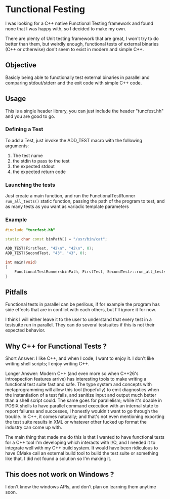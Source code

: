 Tunctional Festing
==================

I was looking for a C++ native Functional Testing framework and found
none that I was happy with, so I decided to make my own.

There are plenty of Unit testing framework that are great, I won't
try to do better than them, but weirdly enough, functional tests
of external binaries (C++ or otherwise) don't seem to exist in modern
and simple C++.

Objective
---------

Basicly being able to functionally test external binaries in parallel and
comparing stdout/stderr and the exit code with simple C++ code.

Usage
-----

This is a single header library, you can just include the header "tuncfest.hh"
and you are good to go.

### Defining a Test

To add a Test, just invoke the ADD_TEST macro with the following arguments:
1. The test name
2. the stdin to pass to the test
3. the expected stdout
4. the expected return code

### Launching the tests

Just create a main function, and run the FunctionalTestRunner `run_all_tests()`
static function, passing the path of the program to test, and as many tests as
you want as variadic template parameters

### Example

```cpp
#include "tuncfest.hh"

static char const binPath[] = "/usr/bin/cat";

ADD_TEST(FirstTest, "42\n", "42\n", 0);
ADD_TEST(SecondTest, "43", "43", 0);

int main(void)
{
    FunctionalTestRunner<binPath, FirstTest, SecondTest>::run_all_tests();
}
```

Pitfalls
--------

Functional tests in parallel can be perilous, if for example the program
has side effects that are in conflict with each others, but I'll ignore
it for now.

I think I will either leave it to the user to understand that every test
in a testsuite run in parallel. They can do several testsuites if this
is not their expected behavior.

Why C++ for Functional Tests ?
------------------------------

Short Answer: I like C++, and when I code, I want to enjoy it. I don't like
writing shell scripts; I enjoy writing C++.

Longer Answer: Modern C++ (and even more so when C++26's introspection features
arrive) has interesting tools to make writing a functional test suite fast and
safe. The type system and concepts with metaprogramming will allow this tool
(hopefully) to emit diagnostics when the instantiation of a test fails, and
sanitize input and output much better than a shell script could. The same goes
for parallelism; while it's doable in POSIX shells to have parallel command
execution with an internal state to report failures and successes, I honestly
wouldn't want to go through the trouble. In C++, it comes naturally; and that's
not even mentioning exporting the test suite results in XML or whatever other
fucked up format the industry can come up with.

The main thing that made me do this is that I wanted to have functional tests
for a C++ tool I'm developing which interacts with I/O, and I needed it to
integrate well with my C++ build system. It would have been ridiculous to have
CMake call an external build tool to build the test suite or something like
that. I did not found a solution so I'm making it.

This does not work on Windows ?
-------------------------------

I don't know the windows APIs, and don't plan on learning them anytime soon.

